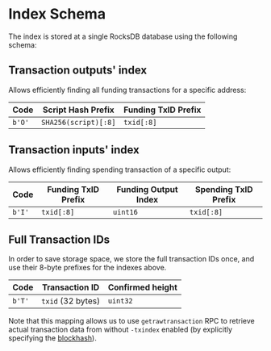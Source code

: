# Index Schema

The index is stored at a single RocksDB database using the following schema:

## Transaction outputs' index

Allows efficiently finding all funding transactions for a specific address:

|  Code  | Script Hash Prefix   | Funding TxID Prefix   |
| ------ | -------------------- | --------------------- |
| `b'O'` | `SHA256(script)[:8]` | `txid[:8]`            |

## Transaction inputs' index

Allows efficiently finding spending transaction of a specific output:

|  Code  | Funding TxID Prefix  | Funding Output Index  | Spending TxID Prefix  |
| ------ | -------------------- | --------------------- | --------------------- |
| `b'I'` | `txid[:8]`           | `uint16`              | `txid[:8]`            |


## Full Transaction IDs

In order to save storage space, we store the full transaction IDs once, and use their 8-byte prefixes for the indexes above.

|  Code  | Transaction ID    | Confirmed height |
| ------ | ----------------- |------------------|
| `b'T'` | `txid` (32 bytes) | `uint32`         |

Note that this mapping allows us to use `getrawtransaction` RPC to retrieve actual transaction data from without `-txindex` enabled
(by explicitly specifying the [blockhash](https://github.com/bitcoin/bitcoin/commit/497d0e014cc79d46531d570e74e4aeae72db602d)).
